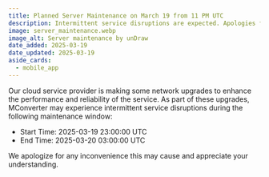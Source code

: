 ```yaml
---
title: Planned Server Maintenance on March 19 from 11 PM UTC
description: Intermittent service disruptions are expected. Apologies for the inconvenience.
image: server_maintenance.webp
image_alt: Server maintenance by unDraw
date_added: 2025-03-19
date_updated: 2025-03-19
aside_cards:
  - mobile_app
---
```


Our cloud service provider is making some network upgrades to enhance the performance and reliability of the service. As part of these upgrades, MConverter may experience intermittent service disruptions during the following maintenance window:

* Start Time: 2025-03-19 23:00:00 UTC
* End Time: 2025-03-20 03:00:00 UTC

We apologize for any inconvenience this may cause and appreciate your understanding.
